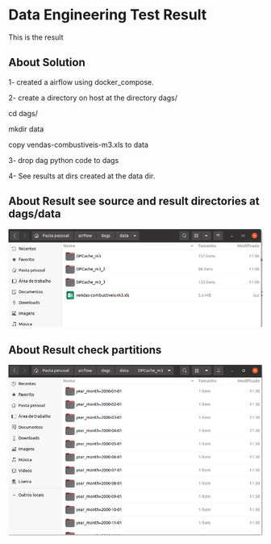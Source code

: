 Data Engineering Test Result
====================

This is the result 

## About Solution 
1- created a airflow using docker_compose.

2- create a directory on host at the directory dags/

  cd dags/
  
  mkdir data
  
copy vendas-combustiveis-m3.xls to data

3- drop dag python code to dags 


4- See results at dirs created at the data dir.

## About Result see source and result directories at dags/data
![result1](./images/Tela1.png)

## About Result check partitions
![result2](./images/Tela2.png)




